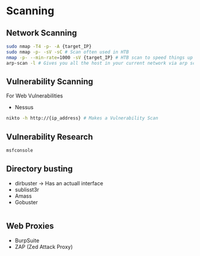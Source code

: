 # Scanning


## Network Scanning

```sh
sudo nmap -T4 -p- -A {target_IP}
sudo nmap -p- -sV -sC # Scan often used in HTB
nmap -p- --min-rate=1000 -sV {target_IP} # HTB scan to speed things up
arp-scan -l # Gives you all the host in your current network via arp scan
```

## Vulnerability Scanning

For Web Vulnerabilities
- Nessus

```sh
nikto -h http://{ip_address} # Makes a Vulnerability Scan
```

## Vulnerability Research

```sh
msfconsole
```

## Directory busting

- dirbuster -> Has an actuall interface
- sublisst3r
- Amass
- Gobuster

```

```


## Web Proxies

- BurpSuite
- ZAP (Zed Attack Proxy)
